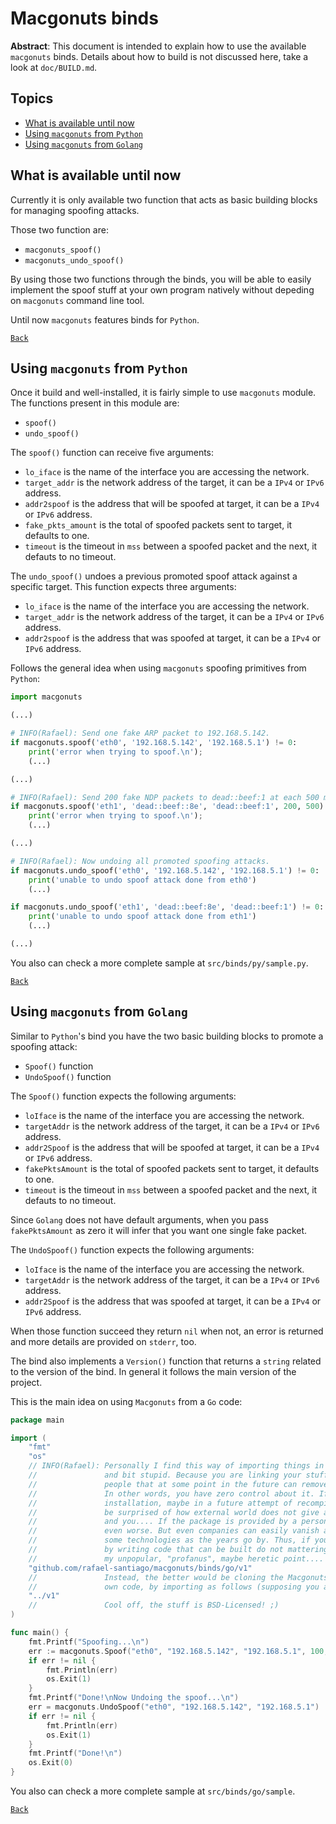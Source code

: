 # Macgonuts binds

**Abstract**: This document is intended to explain how to use the available `macgonuts` binds.
Details about how to build is not discussed here, take a look at `doc/BUILD.md`.

## Topics

- [What is available until now](#what-is-available-until-now)
- [Using `macgonuts` from `Python`](#using-macgonuts-from-python)
- [Using `macgonuts` from `Golang`](#using-macgonuts-from-golang)

## What is available until now

Currently it is only available two function that acts as basic building blocks for managing
spoofing attacks.

Those two function are:

- `macgonuts_spoof()`
- `macgonuts_undo_spoof()`

By using those two functions through the binds, you will be able to easily implement the
spoof stuff at your own program natively without depeding on `macgonuts` command line tool.

Until now `macgonuts` features binds for `Python`.

[``Back``](#topics)

## Using `macgonuts` from `Python`

Once it build and well-installed, it is fairly simple to use `macgonuts` module.
The functions present in this module are:

- `spoof()`
- `undo_spoof()`

The `spoof()` function can receive five arguments:

- `lo_iface` is the name of the interface you are accessing the network.
- `target_addr` is the network address of the target, it can be a `IPv4` or `IPv6` address.
- `addr2spoof` is the address that will be spoofed at target, it can be a `IPv4` or `IPv6` address.
- `fake_pkts_amount` is the total of spoofed packets sent to target, it defaults to one.
- `timeout` is the timeout in `mss` between a spoofed packet and the next, it defauts to no timeout.

The `undo_spoof()` undoes a previous promoted spoof attack against a specific target.
This function expects three arguments:

- `lo_iface` is the name of the interface you are accessing the network.
- `target_addr` is the network address of the target, it can be a `IPv4` or `IPv6` address.
- `addr2spoof` is the address that was spoofed at target, it can be a `IPv4` or `IPv6` address.

Follows the general idea when using `macgonuts` spoofing primitives from `Python`:

```python
import macgonuts

(...)

# INFO(Rafael): Send one fake ARP packet to 192.168.5.142.
if macgonuts.spoof('eth0', '192.168.5.142', '192.168.5.1') != 0:
    print('error when trying to spoof.\n');
    (...)

(...)

# INFO(Rafael): Send 200 fake NDP packets to dead::beef:1 at each 500 mss.
if macgonuts.spoof('eth1', 'dead::beef::8e', 'dead::beef:1', 200, 500) != 0:
    print('error when trying to spoof.\n');
    (...)

(...)

# INFO(Rafael): Now undoing all promoted spoofing attacks.
if macgonuts.undo_spoof('eth0', '192.168.5.142', '192.168.5.1') != 0:
    print('unable to undo spoof attack done from eth0')
    (...)

if macgonuts.undo_spoof('eth1', 'dead::beef:8e', 'dead::beef:1') != 0:
    print('unable to undo spoof attack done from eth1')
    (...)

(...)
```

You also can check a more complete sample at `src/binds/py/sample.py`.

[``Back``](#topics)

## Using `macgonuts` from `Golang`

Similar to `Python`'s bind you have the two basic building blocks to promote a spoofing attack:

- `Spoof()` function
- `UndoSpoof()` function

The `Spoof()` function expects the following arguments:

- `loIface` is the name of the interface you are accessing the network.
- `targetAddr` is the network address of the target, it can be a `IPv4` or `IPv6` address.
- `addr2Spoof` is the address that will be spoofed at target, it can be a `IPv4` or `IPv6` address.
- `fakePktsAmount` is the total of spoofed packets sent to target, it defaults to one.
- `timeout` is the timeout in `mss` between a spoofed packet and the next, it defauts to no timeout.

Since `Golang` does not have default arguments, when you pass `fakePktsAmount` as zero it will infer
that you want one single fake packet.

The `UndoSpoof()` function expects the following arguments:

- `loIface` is the name of the interface you are accessing the network.
- `targetAddr` is the network address of the target, it can be a `IPv4` or `IPv6` address.
- `addr2Spoof` is the address that was spoofed at target, it can be a `IPv4` or `IPv6` address.

When those function succeed they return `nil` when not, an error is returned and more details are
provided on `stderr`, too.

The bind also implements a `Version()` function that returns a `string` related to the version of the bind.
In general it follows the main version of the project.

This is the main idea on using `Macgonuts` from a `Go` code:

```go
package main

import (
    "fmt"
    "os"
    // INFO(Rafael): Personally I find this way of importing things in Golang kind of naive
    //               and bit stupid. Because you are linking your stuff to on-line stuff from other
    //               people that at some point in the future can remove this, cut access, whatever.
    //               In other words, you have zero control about it. If you lost your local go
    //               installation, maybe in a future attempt of recompiling the stuff you can
    //               be surprised of how external world does not give a sh_t to your dependencies
    //               and you.... If the package is provided by a person, instead of a company, it is
    //               even worse. But even companies can easily vanish away as whole or at least with
    //               some technologies as the years go by. Thus, if you are intending to do good engineering
    //               by writing code that can be built do not mattering where and when... You must consider
    //               my unpopular, "profanus", maybe heretic point....
    "github.com/rafael-santiago/macgonuts/binds/go/v1"
    //               Instead, the better would be cloning the Macgonuts sources and embed it into your
    //               own code, by importing as follows (supposing you are into `binds/go/my-new-blau`:
    "../v1"
    //               Cool off, the stuff is BSD-Licensed! ;)
)

func main() {
    fmt.Printf("Spoofing...\n")
    err := macgonuts.Spoof("eth0", "192.168.5.142", "192.168.5.1", 100, 100)
    if err != nil {
        fmt.Println(err)
        os.Exit(1)
    }
    fmt.Printf("Done!\nNow Undoing the spoof...\n")
    err = macgonuts.UndoSpoof("eth0", "192.168.5.142", "192.168.5.1")
    if err != nil {
        fmt.Println(err)
        os.Exit(1)
    }
    fmt.Printf("Done!\n")
    os.Exit(0)
}
```

You also can check a more complete sample at `src/binds/go/sample`.

[``Back``](#topics)
